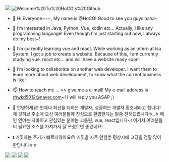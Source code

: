 <img src="https://capsule-render.vercel.app/api?type=wave&color=auto&height=300&section=header&text=Welcome%20To%20HoCG's%20Github&fontSize=90" />
<img src="https://camo.githubusercontent.com/0c391b5545096b63cac7def5d0f2eb5c4c43260323d456c2689cc841d2bbdf09/68747470733a2f2f63617073756c652d72656e6465722e76657263656c2e6170702f6170693f747970653d776176696e67266865696768743d32303026746578743d576176696e672126666f6e74416c69676e3d383026666f6e74416c69676e593d343026636f6c6f723d6772616469656e74" alt="Welcome%20To%20HoCG's%20Github" data-canonical-src="https://capsule-render.vercel.app/api?type=waving&amp;height=200&amp;text=Welcome%20To%20HoCG's%20Github&amp;fontAlign=80&amp;fontAlignY=40&amp;color=gradient" style="max-width: 100%;">

- 👋 Hi Everyone~~~, My name is @HoCG! Good to see you guys haha~ 
- 👀 I’m interested in Java, Python, Vue, kotlin etc... Actually, I like any programming language! Even though I'm just starting out now, I always do my best~!
- 🌱 I’m currently learning vue and react. While working as an intern at Isu System, I got a job to create a website. Because of this, I am currently studying vue, react etc... and will have a website ready soon! 
- 💞️ I’m looking to collaborate on another web developer. I want them to learn more about web development, to know what the current business is like!
- 📫 How to reach me ... >> give me a e-mail! My e-mail address is rhwkd5012@naver.com~! I will reply you ASAP ;)

- 👋 안녕하세요! 언제나 최선을 다하는 개발자, 성장하는 개발자 황호세라고 합니다! 제 깃허브 주소에 오신 여러분들께 진심으로 환영한다는 말씀 전해드립니다ㅎ_ㅎ 메인 언어는 자바이고 관심있는 분야는 코틀린, vue, react입니다~! 여기서 여러분들이 필요한 소스를 가져가서 잘 쓰셨으면 좋겠네요!

- ❗ 커밋하는 주기가 빠르지않아요😥 커밋을 자주 안할뿐 평상시에 코딩을 정말 많이한답니다ㅎㅎ

<img src="https://img.shields.io/badge/Vue-008d62?style=flat-square&logo=Vuejs&logoColor=#4FC08D"/> <img src="https://img.shields.io/badge/Javascript-f7e600?style=flat-square&logo=Javascript&logoColor=white"/> <img src="https://img.shields.io/badge/Java-ff7f00?style=flat-square&logo=Java&logoColor=white"/> <img src="https://img.shields.io/badge/Python-3766AB?style=flat-square&logo=Python&logoColor=white"/>
                      

<!---
HoCG/HoCG is a ✨ special ✨ repository because its `README.md` (this file) appears on your GitHub profile.
You can click the Preview link to take a look at your changes.
--->
